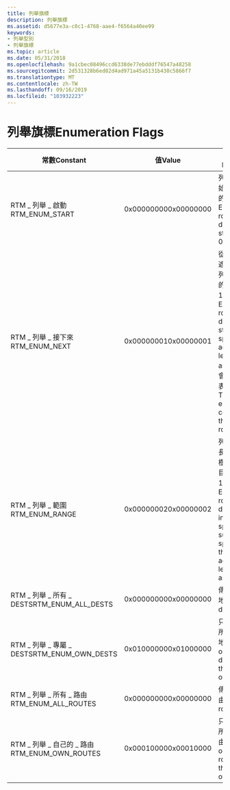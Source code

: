 ```yaml
---
title: 列舉旗標
description: 列舉旗標
ms.assetid: d5677e3a-c0c1-4768-aae4-f6564a40ee99
keywords:
- 列舉型別
- 列舉旗標
ms.topic: article
ms.date: 05/31/2018
ms.openlocfilehash: 9a1cbec08496ccd6338de77ebdddf76547a48258
ms.sourcegitcommit: 2d531328b6ed82d4ad971a45a5131b430c5866f7
ms.translationtype: MT
ms.contentlocale: zh-TW
ms.lasthandoff: 09/16/2019
ms.locfileid: "103932223"
---
```

# <a name="enumeration-flags"></a><span data-ttu-id="f5e2f-105">列舉旗標</span><span class="sxs-lookup"><span data-stu-id="f5e2f-105">Enumeration Flags</span></span>



| <span data-ttu-id="f5e2f-106">常數</span><span class="sxs-lookup"><span data-stu-id="f5e2f-106">Constant</span></span>               | <span data-ttu-id="f5e2f-107">值</span><span class="sxs-lookup"><span data-stu-id="f5e2f-107">Value</span></span>      | <span data-ttu-id="f5e2f-108">描述</span><span class="sxs-lookup"><span data-stu-id="f5e2f-108">Description</span></span>                                                                                                                                               |
|------------------------|------------|-----------------------------------------------------------------------------------------------------------------------------------------------------------|
| <span data-ttu-id="f5e2f-109">RTM \_ 列舉 \_ 啟動</span><span class="sxs-lookup"><span data-stu-id="f5e2f-109">RTM\_ENUM\_START</span></span>       | <span data-ttu-id="f5e2f-110">0x00000000</span><span class="sxs-lookup"><span data-stu-id="f5e2f-110">0x00000000</span></span> | <span data-ttu-id="f5e2f-111">列舉從0/0 開始的路由或目的地。</span><span class="sxs-lookup"><span data-stu-id="f5e2f-111">Enumerate routes or destinations starting at 0/0.</span></span>                                                                                                         |
| <span data-ttu-id="f5e2f-112">RTM \_ 列舉 \_ 接下來</span><span class="sxs-lookup"><span data-stu-id="f5e2f-112">RTM\_ENUM\_NEXT</span></span>        | <span data-ttu-id="f5e2f-113">0x00000001</span><span class="sxs-lookup"><span data-stu-id="f5e2f-113">0x00000001</span></span> | <span data-ttu-id="f5e2f-114">從指定的位址/遮罩長度開始列舉路由或目的地 (例如 10/8) 。</span><span class="sxs-lookup"><span data-stu-id="f5e2f-114">Enumerate routes or destinations starting at the specified address/mask length (such as 10/8).</span></span> <span data-ttu-id="f5e2f-115">列舉會繼續至路由表的結尾。</span><span class="sxs-lookup"><span data-stu-id="f5e2f-115">The enumeration continues to the end of the routing table.</span></span> |
| <span data-ttu-id="f5e2f-116">RTM \_ 列舉 \_ 範圍</span><span class="sxs-lookup"><span data-stu-id="f5e2f-116">RTM\_ENUM\_RANGE</span></span>       | <span data-ttu-id="f5e2f-117">0x00000002</span><span class="sxs-lookup"><span data-stu-id="f5e2f-117">0x00000002</span></span> | <span data-ttu-id="f5e2f-118">列舉位址/遮罩長度所指定子樹中的路由或目的地 (例如 10/8) 。</span><span class="sxs-lookup"><span data-stu-id="f5e2f-118">Enumerate routes or destinations in the specified subtree specified by the address/mask length (such as 10/8).</span></span>                                            |
| <span data-ttu-id="f5e2f-119">RTM \_ 列舉 \_ 所有 \_ DESTS</span><span class="sxs-lookup"><span data-stu-id="f5e2f-119">RTM\_ENUM\_ALL\_DESTS</span></span>  | <span data-ttu-id="f5e2f-120">0x00000000</span><span class="sxs-lookup"><span data-stu-id="f5e2f-120">0x00000000</span></span> | <span data-ttu-id="f5e2f-121">傳回所有目的地。</span><span class="sxs-lookup"><span data-stu-id="f5e2f-121">Return all destinations.</span></span>                                                                                                                                  |
| <span data-ttu-id="f5e2f-122">RTM \_ 列舉 \_ 專屬 \_ DESTS</span><span class="sxs-lookup"><span data-stu-id="f5e2f-122">RTM\_ENUM\_OWN\_DESTS</span></span>  | <span data-ttu-id="f5e2f-123">0x01000000</span><span class="sxs-lookup"><span data-stu-id="f5e2f-123">0x01000000</span></span> | <span data-ttu-id="f5e2f-124">只傳回用戶端所擁有的目的地。</span><span class="sxs-lookup"><span data-stu-id="f5e2f-124">Return only those destinations that the client owns.</span></span>                                                                                                      |
| <span data-ttu-id="f5e2f-125">RTM \_ 列舉 \_ 所有 \_ 路由</span><span class="sxs-lookup"><span data-stu-id="f5e2f-125">RTM\_ENUM\_ALL\_ROUTES</span></span> | <span data-ttu-id="f5e2f-126">0x00000000</span><span class="sxs-lookup"><span data-stu-id="f5e2f-126">0x00000000</span></span> | <span data-ttu-id="f5e2f-127">傳回所有路由。</span><span class="sxs-lookup"><span data-stu-id="f5e2f-127">Return all routes.</span></span>                                                                                                                                        |
| <span data-ttu-id="f5e2f-128">RTM \_ 列舉 \_ 自己的 \_ 路由</span><span class="sxs-lookup"><span data-stu-id="f5e2f-128">RTM\_ENUM\_OWN\_ROUTES</span></span> | <span data-ttu-id="f5e2f-129">0x00010000</span><span class="sxs-lookup"><span data-stu-id="f5e2f-129">0x00010000</span></span> | <span data-ttu-id="f5e2f-130">只傳回用戶端所擁有的路由。</span><span class="sxs-lookup"><span data-stu-id="f5e2f-130">Return only those routes that the client owns.</span></span>                                                                                                            |



 

 

 




